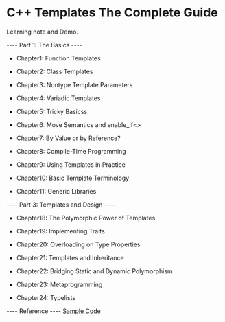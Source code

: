 # C++ Templates The Complete Guide

Learning note and Demo.

---- Part 1: The Basics ----

- Chapter1: Function Templates

- Chapter2: Class Templates

- Chapter3: Nontype Template Parameters

- Chapter4: Variadic Templates

- Chapter5: Tricky Basicss

- Chapter6: Move Semantics and enable_if<>

- Chapter7: By Value or by Reference?

- Chapter8: Compile-Time Programming

- Chapter9: Using Templates in Practice

- Chapter10: Basic Template Terminology

- Chapter11: Generic Libraries

---- Part 3: Templates and Design ----

- Chapter18: The Polymorphic Power of Templates

- Chapter19: Implementing Traits

- Chapter20: Overloading on Type Properties

- Chapter21: Templates and Inheritance

- Chapter22: Bridging Static and Dynamic Polymorphism

- Chapter23: Metaprogramming

- Chapter24: Typelists

---- Reference ----
[Sample Code](http://www.tmplbook.com/)